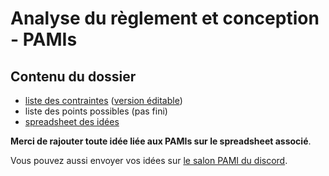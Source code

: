 # Analyse du règlement et conception - PAMIs

## Contenu du dossier

- [liste des contraintes](./Contraintes%20PAMIs.pdf) ([version éditable](https://docs.google.com/drawings/d/1aNA5bNJc2DdUMf7WPIdK8QOshezXf-j2Hv97i4UfBy4/edit?usp=sharing))
- liste des points possibles (pas fini)
- [spreadsheet des idées](https://docs.google.com/spreadsheets/d/1GuigQY19NkE2jPr05z4DLiZ8AFi4P-pAyoT_fMEKkbg/edit?usp=sharing)

**Merci de rajouter toute idée liée aux PAMIs sur le spreadsheet associé**.

Vous pouvez aussi envoyer vos idées sur [le salon PAMI du discord](https://discord.gg/RnYkBRJE7z).


